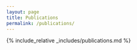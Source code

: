 ```yaml
---
layout: page
title: Publications
permalink: /publications/
---
```


{% include_relative _includes/publications.md %}